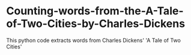 # Counting-words-from-the-A-Tale-of-Two-Cities-by-Charles-Dickens
This python code extracts words from Charles Dickens' 'A Tale of Two Cities'
